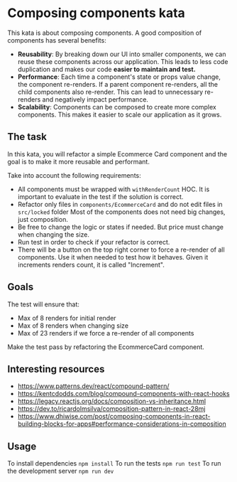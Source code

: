 # Composing components kata

This kata is about composing components. A good composition of components has several benefits:

- **Reusability**: By breaking down our UI into smaller components, we can reuse these components across our application. This leads to less code duplication and makes our code **easier to maintain and test.**
- **Performance**: Each time a component's state or props value change, the component re-renders. If a parent component re-renders, all the child components also re-render. This can lead to unnecessary re-renders and negatively impact performance.
- **Scalability**: Components can be composed to create more complex components. This makes it easier to scale our application as it grows.

## The task

In this kata, you will refactor a simple Ecommerce Card component and the goal is to make it more reusable and performant.

Take into account the following requirements:
- All components must be wrapped with `withRenderCount` HOC. It is important to evaluate in the test if the solution is correct.
- Refactor only files in `components/EcommerceCard` and do not edit files in `src/locked` folder Most of the components does not need big changes, just composition.
- Be free to change the logic or states if needed. But price must change when changing the size.
- Run test in order to check if your refactor is correct.
- There will be a button on the top right corner to force a re-render of all components. Use it when needed to test how it behaves. Given it increments renders count, it is called "Increment".

## Goals

The test will ensure that:

- Max of 8 renders for initial render
- Max of 8 renders when changing size
- Max of 23 renders if we force a re-render of all components

Make the test pass by refactoring the EcommerceCard component.

## Interesting resources

- https://www.patterns.dev/react/compound-pattern/
- https://kentcdodds.com/blog/compound-components-with-react-hooks
- https://legacy.reactjs.org/docs/composition-vs-inheritance.html
- https://dev.to/ricardolmsilva/composition-pattern-in-react-28mj
- https://www.dhiwise.com/post/composing-components-in-react-building-blocks-for-apps#performance-considerations-in-composition

## Usage

To install dependencies `npm install`
To run the tests `npm run test`
To run the development server `npm run dev`